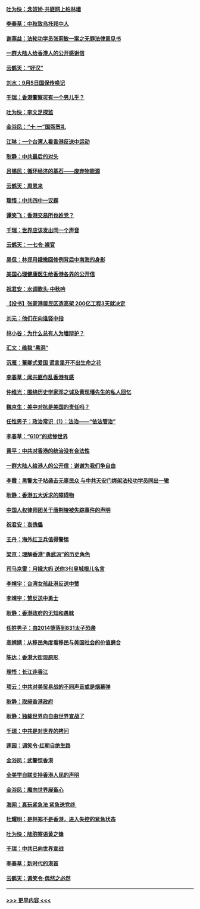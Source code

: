 #### [吐为快：念奴娇‧共匪网上柏林墙](../pages/nsc993/n11519122.md?t=09140422) 
#### [李春草：中秋致乌托邦中人](../pages/nsc993/n11518776.md?t=09140422) 
#### [谢燕益：法轮功学员张莉敏一案之无罪法律意见书](../pages/nsc993/n11517600.md?t=09140422) 
#### [一群大陆人给香港人的公开感谢信](../pages/nsc993/n11514797.md?t=09140422) 
#### [云鹤天：“好汉”](../pages/nsc993/n11513536.md?t=09140422) 
#### [刘水：9月5日国保传唤记](../pages/nsc993/n11513460.md?t=09140422) 
#### [千瑞：香港警察可有一个男儿乎？](../pages/nsc993/n11513109.md?t=09140422) 
#### [吐为快：李文足探监](../pages/nsc993/n11509622.md?t=09140422) 
#### [金浴凤：“十‧一”国殇贺礼](../pages/nsc993/n11509593.md?t=09140422) 
#### [江琳：一个台湾人看香港反送中运动](../pages/nsc993/n11509211.md?t=09140422) 
#### [耿静：中共最后的对头](../pages/nsc993/n11508308.md?t=09140422) 
#### [吕锡民：循环经济的基石——废弃物能源](../pages/nsc993/n11508212.md?t=09140422) 
#### [云鹤天：周恩来](../pages/nsc993/n11508055.md?t=09140422) 
#### [理悟：中共四中一议题](../pages/nsc993/n11507782.md?t=09140422) 
#### [谭笑飞：香港交易所也姓党？](../pages/nsc993/n11507753.md?t=09140422) 
#### [千瑞：世界应该发出同一个声音](../pages/nsc993/n11507290.md?t=09140422) 
#### [云鹤天：一七令‧裸官](../pages/nsc993/n11507177.md?t=09140422) 
#### [吴侃：林郑月娥撤回修例背后中南海的身影](../pages/nsc993/n11506876.md?t=09140422) 
#### [美国心理健康医生给香港各界的公开信](../pages/nsc993/n11506809.md?t=09140422) 
#### [祝君安：水调歌头‧中秋吟](../pages/nsc993/n11506758.md?t=09140422) 
#### [【投书】张家港居民区造高架 200亿工程3天就决定](../pages/nsc993/n11506682.md?t=09140422) 
#### [刘元：他们在向谁竖中指](../pages/nsc993/n11505384.md?t=09140422) 
#### [林小谷：为什么总有人为墙辩护？](../pages/nsc993/n11505226.md?t=09140422) 
#### [汇文：维稳“黑洞”](../pages/nsc993/n11504347.md?t=09140422) 
#### [沉雁：董卿式爱国 谎言里开不出生命之花](../pages/nsc993/n11503215.md?t=09140422) 
#### [李春草：闻共匪作乱香港有感](../pages/nsc993/n11503072.md?t=09140422) 
#### [仲维光：围绕历史学家邓之诚及黄现璠先生的私人回忆](../pages/nsc993/n11501330.md?t=09140422) 
#### [魏京生：美中对抗是美国的责任吗？](../pages/nsc993/n11500723.md?t=09140422) 
#### [任性男子：政治常识（1）：法治——“依法管治”](../pages/nsc993/n11500791.md?t=09140422) 
#### [李春草：“610”的悲惨世界](../pages/nsc993/n11501141.md?t=09140422) 
#### [黄平：中共对香港的统治没有合法性](../pages/nsc993/n11499473.md?t=09140422) 
#### [一群大陆人给港人的公开信：谢谢为我们争自由](../pages/nsc993/n11500402.md?t=09140422) 
#### [李霞：黑警太子站袭击无辜民众 与中共天安门绑架法轮功学员同出一辙](../pages/nsc993/n11499805.md?t=09140422) 
#### [耿静：香港五大诉求的障碍物](../pages/nsc993/n11497578.md?t=09140422) 
#### [中国人权律师团关于唐荆陵被失踪事件的声明](../pages/nsc993/n11500014.md?t=09140422) 
#### [祝君安：哀傀儡](../pages/nsc993/n11499776.md?t=09140422) 
#### [王丹：海外红卫兵值得警惕](../pages/nsc993/n11498138.md?t=09140422) 
#### [梁京：理解香港“勇武派”的历史角色](../pages/nsc993/n11498006.md?t=09140422) 
#### [司马京雷：月娥大妈  送你3句皇城根儿名言](../pages/nsc993/n11497885.md?t=09140422) 
#### [李靖宇：台湾女孩赴港反送中赞](../pages/nsc993/n11497721.md?t=09140422) 
#### [李靖宇：赞反送中勇士](../pages/nsc993/n11497452.md?t=09140422) 
#### [耿静：香港政府的无知和愚昧](../pages/nsc993/n11494238.md?t=09140422) 
#### [任姓男子：由2014堕落到831太子恐袭](../pages/nsc993/n11496683.md?t=09140422) 
#### [高婧婧：从移民角度看移民与美国社会的价值磨合](../pages/nsc993/n11495757.md?t=09140422) 
#### [陈达：香港大街现原形 ](../pages/nsc993/n11495441.md?t=09140422) 
#### [理悟：长江连香江](../pages/nsc993/n11495377.md?t=09140422) 
#### [项云：中共对美贸易战的不同声音或是烟幕弹](../pages/nsc993/n11494929.md?t=09140422) 
#### [耿静：取缔香港政府](../pages/nsc993/n11494218.md?t=09140422) 
#### [耿静：独裁世界向自由世界宣战了](../pages/nsc993/n11494190.md?t=09140422) 
#### [千瑞：中共是对世界的拷问](../pages/nsc993/n11493021.md?t=09140422) 
#### [莲园：调笑令‧红朝自绝生路](../pages/nsc993/n11493011.md?t=09140422) 
#### [金浴凤：武警惊香港](../pages/nsc993/n11492994.md?t=09140422) 
#### [全美学自联支持香港人民的声明](../pages/nsc993/n11492630.md?t=09140422) 
#### [金浴凤：魔向世界展畜心](../pages/nsc993/n11492599.md?t=09140422) 
#### [海网：真玩紧急法 紧急送党终 ](../pages/nsc993/n11492535.md?t=09140422) 
#### [杜耀明：是林郑不是香港，进入失控的紧急状态](../pages/nsc993/n11491420.md?t=09140422) 
#### [吐为快：陆胞寄语黄之锋](../pages/nsc993/n11491117.md?t=09140422) 
#### [千瑞：中共已向世界宣战](../pages/nsc993/n11490123.md?t=09140422) 
#### [李春草：新时代的港首](../pages/nsc993/n11489864.md?t=09140422) 
#### [云鹤天：调笑令·偶然之必然](../pages/nsc993/n11489701.md?t=09140422) 

----
#### [ >>> 更早内容 <<< ](../indexes/nsc993-earlier.md)
